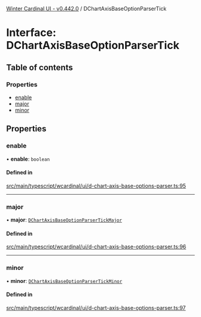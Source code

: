[Winter Cardinal UI - v0.442.0](../index.md) / DChartAxisBaseOptionParserTick

# Interface: DChartAxisBaseOptionParserTick

## Table of contents

### Properties

- [enable](DChartAxisBaseOptionParserTick.md#enable)
- [major](DChartAxisBaseOptionParserTick.md#major)
- [minor](DChartAxisBaseOptionParserTick.md#minor)

## Properties

### enable

• **enable**: `boolean`

#### Defined in

[src/main/typescript/wcardinal/ui/d-chart-axis-base-options-parser.ts:95](https://github.com/winter-cardinal/winter-cardinal-ui/blob/v0.442.0/src/main/typescript/wcardinal/ui/d-chart-axis-base-options-parser.ts#L95)

___

### major

• **major**: [`DChartAxisBaseOptionParserTickMajor`](DChartAxisBaseOptionParserTickMajor.md)

#### Defined in

[src/main/typescript/wcardinal/ui/d-chart-axis-base-options-parser.ts:96](https://github.com/winter-cardinal/winter-cardinal-ui/blob/v0.442.0/src/main/typescript/wcardinal/ui/d-chart-axis-base-options-parser.ts#L96)

___

### minor

• **minor**: [`DChartAxisBaseOptionParserTickMinor`](DChartAxisBaseOptionParserTickMinor.md)

#### Defined in

[src/main/typescript/wcardinal/ui/d-chart-axis-base-options-parser.ts:97](https://github.com/winter-cardinal/winter-cardinal-ui/blob/v0.442.0/src/main/typescript/wcardinal/ui/d-chart-axis-base-options-parser.ts#L97)
